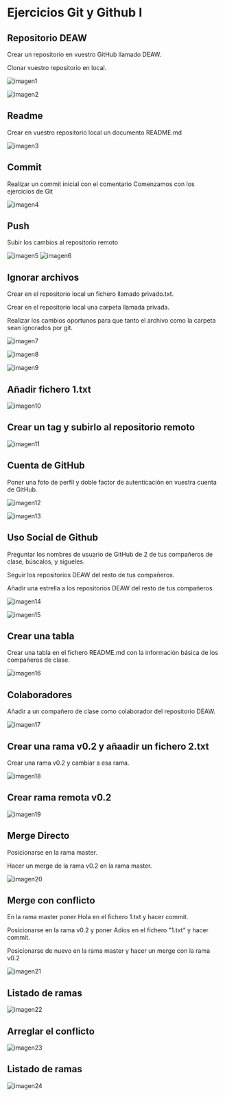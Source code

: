 # Ejercicios Git y Github I

## Repositorio DEAW
Crear un repositorio en vuestro GitHub llamado DEAW.

Clonar vuestro repositorio en local.

![imagen1](./assets/images/screenshot.1.jpg)

![imagen2](./assets/images/screenshot.2.jpg)

## Readme
Crear en vuestro repositorio local un documento README.md

![imagen3](./assets/images/screenshot.3.jpg)

## Commit
Realizar un commit inicial con el comentario Comenzamos con los ejercicios de Git

![imagen4](./assets/images/screenshot.4.jpg)

## Push
Subir los cambios al repositorio remoto

![imagen5](./assets/images/screenshot.5.jpg)
![imagen6](./assets/images/screenshot.6.jpg)

## Ignorar archivos
Crear en el repositorio local un fichero llamado privado.txt.

Crear en el repositorio local una carpeta llamada privada.

Realizar los cambios oportunos para que tanto el archivo como la carpeta sean ignorados por git.

![imagen7](./assets/images/screenshot.7.jpg)

![imagen8](./assets/images/screenshot.8.jpg)

![imagen9](./assets/images/screenshot.9.jpg)


## Añadir fichero 1.txt
![imagen10](./assets/images/screenshot.10.jpg)

## Crear un tag y subirlo al repositorio remoto

![imagen11](./assets/images/screenshot.11.jpg)

## Cuenta de GitHub

Poner una foto de perfil y doble factor de autenticación en vuestra cuenta de GitHub.

![imagen12](./assets/images/screenshot.12.jpg)

![imagen13](./assets/images/screenshot.13.jpg)

## Uso Social de Github
Preguntar los nombres de usuario de GitHub de 2 de tus compañeros de clase, búscalos, y sigueles.

Seguir los repositorios DEAW del resto de tus compañeros.

Añadir una estrella a los repositorios DEAW del resto de tus compañeros.

![imagen14](./assets/images/screenshot.14.jpg)

![imagen15](./assets/images/screenshot.15.jpg)

## Crear una tabla
Crear una tabla en el fichero README.md con la información básica de los compañeros de clase.

![imagen16](./assets/images/screenshot.17.jpg)

## Colaboradores
Añadir a un compañero de clase como colaborador del repositorio DEAW.

![imagen17](./assets/images/screenshot.18.jpg)

## Crear una rama v0.2 y añaadir un fichero 2.txt
Crear una rama v0.2 y cambiar a esa rama.

![imagen18](./assets/images/screenshot.19.jpg)

## Crear rama remota v0.2

![imagen19](./assets/images/screenshot.20.jpg)

## Merge Directo
Posicionarse en la rama master.

Hacer un merge de la rama v0.2 en la rama master.

![imagen20](./assets/images/screenshot.21.jpg)

## Merge con conflicto
En la rama master poner Hola en el fichero 1.txt y hacer commit.

Posicionarse en la rama v0.2 y poner Adios en el fichero "1.txt" y hacer commit.

Posicionarse de nuevo en la rama master y hacer un merge con la rama v0.2

![imagen21](./assets/images/screenshot.22.jpg)

## Listado de ramas

![imagen22](./assets/images/screenshot.23.jpg)

## Arreglar el conflicto

![imagen23](./assets/images/screenshot.24.jpg)

## Listado de ramas
![imagen24](./assets/images/screenshot.25.jpg)


